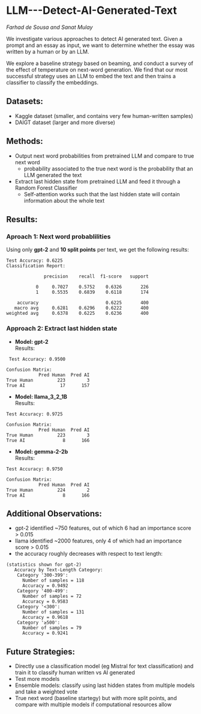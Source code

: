 ﻿# LLM---Detect-AI-Generated-Text

_Farhad de Sousa and Sanat Mulay_ 

We investigate various approaches to detect AI generated text. Given a prompt and an essay as input, we want to determine whether the essay was written by a human or by an LLM. 

We explore a baseline strategy based on beaming, and conduct a survey of the effect of temperature on next-word generation. We find that our most successful strategy uses an LLM to embed the text and then trains a classifier to classify the embeddings. 

## Datasets:
- Kaggle dataset (smaller, and contains very few human-written samples) 
- DAIGT dataset (larger and more diverse) 

## Methods:
- Output next word probabilities from pretrained LLM and compare to true next word 
  - probability associated to the true next word is the probability that an LLM generated the text 
- Extract last hidden state from pretrained LLM and feed it through a Random Forest Classifier 
  - Self-attention works such that the last hidden state will contain information about the whole text 

## Results: 
### Aproach 1: Next word probablilities 
 Using only **gpt-2** and **10 split points** per text, we get the following results: 
 ```
 Test Accuracy: 0.6225 
 Classification Report: 
 
               precision    recall  f1-score   support 
 
            0     0.7027    0.5752    0.6326       226
            1     0.5535    0.6839    0.6118       174

     accuracy                         0.6225       400
    macro avg     0.6281    0.6296    0.6222       400
 weighted avg     0.6378    0.6225    0.6236       400
 ```

 ### Approach 2: Extract last hidden state 
 - **Model: gpt-2** \
 Results:
```
 Test Accuracy: 0.9500

Confusion Matrix:
            Pred Human  Pred AI
True Human         223        3
True AI             17      157
```

- **Model: llama_3_2_1B** \
  Results:
```
Test Accuracy: 0.9725

Confusion Matrix:
            Pred Human  Pred AI
True Human         223        3
True AI              8      166
```

- **Model: gemma-2-2b** \
  Results:
```
Test Accuracy: 0.9750

Confusion Matrix:
            Pred Human  Pred AI
True Human         224        2
True AI              8      166
```

## Additional Observations:
- gpt-2 identified ~750 features, out of which 6 had an importance score > 0.015
- llama identified ~2000 features, only 4 of which had an importance score > 0.015
- the accuracy roughly decreases with respect to text length:
```
(statistics shown for gpt-2)
   Accuracy by Text-Length Category:
    Category '300-399':
      Number of samples = 118
      Accuracy = 0.9492
    Category '400-499':
      Number of samples = 72
      Accuracy = 0.9583
    Category '<300':
      Number of samples = 131
      Accuracy = 0.9618
    Category '≥500':
      Number of samples = 79
      Accuracy = 0.9241
```

## Future Strategies: 
- Directly use a classification model (eg Mistral for text classification) and train it to classify human written vs AI generated
- Test more models
- Ensemble models: classify using last hidden states from multiple models and take a weighted vote
- True next word (baseline startegy) but with more split points, and compare with multiple models if computational resources allow








